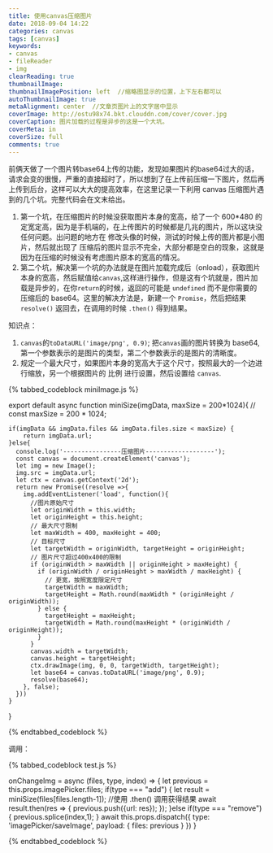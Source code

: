 ```yaml
---
title: 使用canvas压缩图片
date: 2018-09-04 14:22
categories: canvas
tags: [canvas]
keywords:
- canvas
- fileReader
- img
clearReading: true
thumbnailImage: 
thumbnailImagePosition: left  //缩略图显示的位置，上下左右都可以
autoThumbnailImage: true
metaAlignment: center  //文章页图片上的文字居中显示
coverImage: http://ostu98x74.bkt.clouddn.com/cover/cover.jpg
coverCaption: 图片加载的过程是异步的这是一个大坑。
coverMeta: in
coverSize: full
comments: true
---
```

前俩天做了一个图片转base64上传的功能，发现如果图片的base64过大的话，请求会变的很慢，严重的直接超时了，所以想到了在上传前压缩一下图片，然后再上传到后台，这样可以大大的提高效率，在这里记录一下利用 canvas 压缩图片遇到的几个坑。完整代码会在文末给出。
<!-- more -->
1. 第一个坑，在压缩图片的时候没获取图片本身的宽高，给了一个 600*480 的定宽定高，因为是手机端的，在上传图片的时候都是几兆的图片，所以这块没任何问题。出问题的地方在 修改头像的时候，测试的时候上传的图片都是小图片，然后就出现了 压缩后的图片显示不完全，大部分都是空白的现象，这就是因为在压缩的时候没有考虑图片原本的宽高的情况。
2. 第二个坑，解决第一个坑的办法就是在图片加载完成后（onload），获取图片本身的宽高，然后赋值给`canvas`,这样进行操作，但是这有个坑就是，图片加载是异步的，在你`return`的时候，返回的可能是 `undefined` 而不是你需要的 压缩后的 base64。这里的解决方法是，新建一个 `Promise`，然后把结果 `resolve()` 返回去，在调用的时候 `.then()` 得到结果。

知识点：
1. `canvas`的`toDataURL('image/png', 0.9)`; 把`canvas`画的图片转换为 base64,第一个参数表示的是图片的类型，第二个参数表示的是图片的清晰度。
2. 规定一个最大尺寸，如果图片本身的宽高大于这个尺寸，按照最大的一个边进行缩放，另一个根据图片的 比例 进行设置，然后设置给 `canvas`.

{% tabbed_codeblock miniImage.js  %}
<!-- tab js -->
export default async function miniSize(imgData, maxSize = 200*1024){
    // const maxSize = 200 * 1024;

    if(imgData && imgData.files && imgData.files.size < maxSize) {
        return imgData.url;
    }else{
      console.log('----------------压缩图片-------------------');
      const canvas = document.createElement('canvas');
      let img = new Image();
      img.src = imgData.url;
      let ctx = canvas.getContext('2d');
      return new Promise((resolve =>{
        img.addEventListener('load', function(){
          //图片原始尺寸
          let originWidth = this.width;
          let originHeight = this.height;
          // 最大尺寸限制
          let maxWidth = 400, maxHeight = 400;
          // 目标尺寸
          let targetWidth = originWidth, targetHeight = originHeight;
          // 图片尺寸超过400x400的限制
          if (originWidth > maxWidth || originHeight > maxHeight) {
            if (originWidth / originHeight > maxWidth / maxHeight) {
              // 更宽，按照宽度限定尺寸
              targetWidth = maxWidth;
              targetHeight = Math.round(maxWidth * (originHeight / originWidth));
            } else {
              targetHeight = maxHeight;
              targetWidth = Math.round(maxHeight * (originWidth / originHeight));
            }
          }
          canvas.width = targetWidth;
          canvas.height = targetHeight;
          ctx.drawImage(img, 0, 0, targetWidth, targetHeight);
          let base64 = canvas.toDataURL('image/png', 0.9);
          resolve(base64);
        }, false);
      }))
    }
}
<!-- endtab -->
{% endtabbed_codeblock %}


调用：

{% tabbed_codeblock  test.js  %}
<!-- tab js -->
onChangeImg = async (files, type, index) => {
    let previous = this.props.imagePicker.files;
    if(type === "add") {
      let result = miniSize(files[files.length-1]);
      //使用 .then() 调用获得结果
      await result.then(res => {
         previous.push({url: res});
      });
    }else if(type === "remove") {
        previous.splice(index,1);
    }
    await this.props.dispatch({
      type: 'imagePicker/saveImage',
      payload: {
        files: previous
      }
    })
  }
<!-- endtab -->
{% endtabbed_codeblock %}
